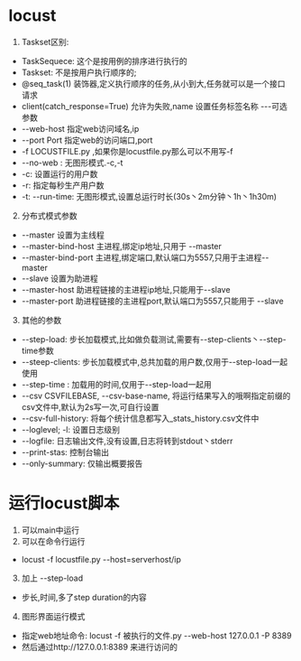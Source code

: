 # locust
1. Taskset区别:
- TaskSequece: 这个是按用例的排序进行执行的
- Taskset: 不是按用户执行顺序的;
- @seq_task(1) 装饰器,定义执行顺序的任务,从小到大,任务就可以是一个接口请求
- client(catch_response=True) 允许为失败,name 设置任务标签名称 ---可选参数
- --web-host 指定web访问域名,ip
- --port Port 指定web的访问端口,port
- -f LOCUSTFILE.py ,如果你是locustfile.py那么可以不用写-f
- --no-web : 无图形模式.-c,-t
- -c: 设置运行的用户数
- -r: 指定每秒生产用户数
- -t: --run-time: 无图形模式,设置总运行时长(30s丶2m分钟丶1h丶1h30m)
2. 分布式模式参数
- --master 设置为主线程
- --master-bind-host 主进程,绑定ip地址,只用于 --master
- --master-bind-port 主进程,绑定端口,默认端口为5557,只用于主进程--master
- --slave 设置为助进程
- --master-host 助进程链接的主进程ip地址,只能用于--slave
- --master-port 助进程链接的主进程port,默认端口为5557,只能用于 --slave

3. 其他的参数
- --step-load: 步长加载模式,比如做负载测试,需要有--step-clients丶--step-time参数
- --steep-clients: 步长加载模式中,总共加载的用户数,仅用于--step-load一起使用
- --step-time : 加载用的时间,仅用于--step-load一起用
- --csv CSVFILEBASE, --csv-base-name, 将运行结果写入的哦啊指定前缀的csv文件中,默认为2s写一次,可自行设置
- --csv-full-history: 将每个统计信息都写入_stats_history.csv文件中
- --loglevel; -l: 设置日志级别
- --logfile: 日志输出文件,没有设置,日志将转到stdout丶stderr
- --print-stas: 控制台输出
- --only-summary: 仅输出概要报告

# 运行locust脚本
1. 可以main中运行
2. 可以在命令行运行
- locust -f locustfile.py --host=serverhost/ip

3. 加上 --step-load
- 步长,时间,多了step duration的内容
4. 图形界面运行模式
- 指定web地址命令: locust -f 被执行的文件.py --web-host 127.0.0.1 -P 8389
- 然后通过http://127.0.0.1:8389 来进行访问的